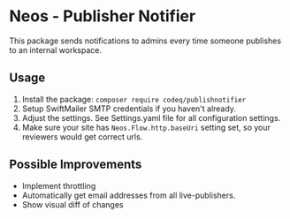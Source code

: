 # Neos - Publisher Notifier

This package sends notifications to admins every time someone publishes to an internal workspace.

## Usage

1. Install the package: `composer require codeq/publishnotifier`
2. Setup SwiftMailer SMTP credentials if you haven't already.
3. Adjust the settings. See Settings.yaml file for all configuration settings.
4. Make sure your site has `Neos.Flow.http.baseUri` setting set, so your reviewers would get correct urls.

## Possible Improvements

- Implement throttling
- Automatically get email addresses from all live-publishers.
- Show visual diff of changes
